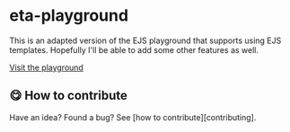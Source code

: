 # eta-playground

This is an adapted version of the EJS playground that supports using EJS templates. Hopefully I'll be able to add some other features as well.

[Visit the playground](https://nebrelbug.github.io/eta-playground)

## :yum: How to contribute

Have an idea? Found a bug? See [how to contribute][contributing].
